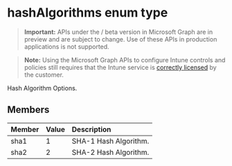 ﻿# hashAlgorithms enum type

> **Important:** APIs under the / beta version in Microsoft Graph are in preview and are subject to change. Use of these APIs in production applications is not supported.

> **Note:** Using the Microsoft Graph APIs to configure Intune controls and policies still requires that the Intune service is [correctly licensed](https://go.microsoft.com/fwlink/?linkid=839381) by the customer.

Hash Algorithm Options.
## Members
|Member|Value|Description|
|:---|:---|:---|
|sha1|1|SHA-1 Hash Algorithm.|
|sha2|2|SHA-2 Hash Algorithm.|



